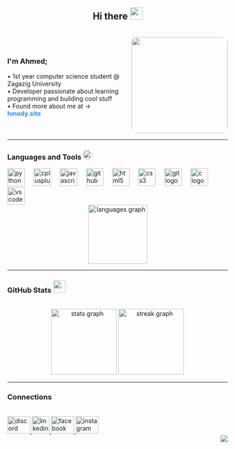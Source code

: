 ###

<h2 align="center">Hi there <img src="https://media.giphy.com/media/hvRJCLFzcasrR4ia7z/giphy.gif" width="28" /></h2>

<br clear="both">
<div style="display: flex; align-items: center; justify-content: space-between;">
  <div style="flex: 1;">
    <h3 align="left">I'm Ahmed;</h3>
    <p align="left">
      • 1st year computer science student @ Zagazig University<br>
      • Developer passionate about learning programming and building cool stuff<br>
      • Found more about me at → <a href="https://hmody-site.netlify.app" target="_blank" style="text-decoration: none; color: dodgerblue; font-weight: bold;">hmody.site</a><br>
</p>
  </div>
  <div style="margin-left: 20px;">
    <img src="https://media.giphy.com/media/f3iwJFOVOwuy7K6FFw/giphy.gif" width="220" style="border-radius: 12px;" />
  </div>
</div>


---

<div align="left">
<h3 align="left">Languages and Tools <img src="https://media.giphy.com/media/u1WhXLjwgcXpHJBMRM/giphy.gif?cid=ecf05e47gdpgovmrosx9lvqa7tk2lfj893gn38yuq4xhe4xh&ep=v1_gifs_related&rid=giphy.gif&ct=g" style="border-radius: 40%;" width="22" /></h3>

  <img src="https://img.shields.io/badge/Python-3776AB?logo=python&logoColor=white&style=for-the-badge" height="40" alt="python logo"  />
  <img width="12" />
  <img src="https://img.shields.io/badge/C++-00599C?logo=cplusplus&logoColor=white&style=for-the-badge" height="40" alt="cplusplus logo"  />
  <img width="12" />
  <img src="https://img.shields.io/badge/JavaScript-F7DF1E?logo=javascript&logoColor=black&style=for-the-badge" height="40" alt="javascript logo"  />
  <img width="12" />
  <img src="https://img.shields.io/badge/GitHub-181717?logo=github&logoColor=white&style=for-the-badge" height="40" alt="github logo"  />
  <img width="12" />
  <img src="https://img.shields.io/badge/HTML5-E34F26?logo=html5&logoColor=white&style=for-the-badge" height="40" alt="html5 logo"  />
  <img width="12" />
  <img src="https://img.shields.io/badge/CSS3-1572B6?logo=css3&logoColor=white&style=for-the-badge" height="40" alt="css3 logo"  />
  <img width="12" />
  <img src="https://img.shields.io/badge/Git-F05032?logo=git&logoColor=white&style=for-the-badge" height="40" alt="git logo"  />
  <img width="12" />
  <img src="https://img.shields.io/badge/C-A8B9CC?logo=c&logoColor=black&style=for-the-badge" height="40" alt="c logo"  />
  <img width="12" />
  <img src="https://img.shields.io/badge/Visual Studio Code-007ACC?logo=visualstudiocode&logoColor=white&style=for-the-badge" height="40" alt="vscode logo"  />
</div>

<div align="center">
  <img src="https://github-readme-stats.vercel.app/api/top-langs?username=HmodyCode999&locale=en&hide_title=true&layout=compact&card_width=320&langs_count=3&theme=omni&hide_border=true&order=2" height="135" alt="languages graph"  />
</div>

---

<h3 align="left">GitHub Stats <img src="https://media.giphy.com/media/WmBl8pvjfyYUszw1TS/giphy.gif" width="28" /></h3>

<br clear="both">
<div align="center">
  <img src="https://github-readme-stats.vercel.app/api?username=HmodyCode999&hide_title=true&hide_rank=false&show_icons=true&include_all_commits=true&count_private=false&disable_animations=false&theme=react&locale=en&hide_border=true&order=1" height="150" alt="stats graph"  />
  <img src="https://streak-stats.demolab.com?user=HmodyCode999&locale=en&mode=weekly&theme=react&hide_border=false&border_radius=5&date_format=j%20M%5B%20Y%5D&order=3" height="150" alt="streak graph"  />
</div>

---

<h3 align="left">Connections <img src="https://media.giphy.com/media/bDmjI02nbbwrRd7s9n/giphy.gif" width="15" style="border-radius: 30%;" /></h3>

<br clear="both">
<div align="left">
  <a href="https://discord.com/users/1217478347374723123" target="_blank">
    <img src="https://raw.githubusercontent.com/maurodesouza/profile-readme-generator/master/src/assets/icons/social/discord/default.svg" width="52" height="40" alt="discord logo"  />
  </a>
  <a href="https://www.linkedin.com/in/ahmed-elsayed-578892349" target="_blank">
    <img src="https://uploads-ssl.webflow.com/615e33cd0a5fbaa65c725680/6394c417ca3686ed9b13bf80_LNKD.webp" width="40" height="40" alt="linkedin logo"  />
  </a>
  <a href="https://web.facebook.com/HmodyCode?_rdc=1&_rdr#" target="_blank">
    <img src="https://raw.githubusercontent.com/maurodesouza/profile-readme-generator/master/src/assets/icons/social/facebook/default.svg" width="52" height="40" alt="facebook logo"  />
  </a>
  <a href="https://instagram.com/hmodyxd999" target="_blank">
    <img src="https://raw.githubusercontent.com/maurodesouza/profile-readme-generator/master/src/assets/icons/social/instagram/default.svg" width="52" height="40" alt="instagram logo"  />
  </a>
</div>

<img align="right" src="https://visitor-badge.laobi.icu/badge?page_id=HmodyCode999.HmodyCode999&left_color=darkslategray&right_color=dodgerblue"  />

###
